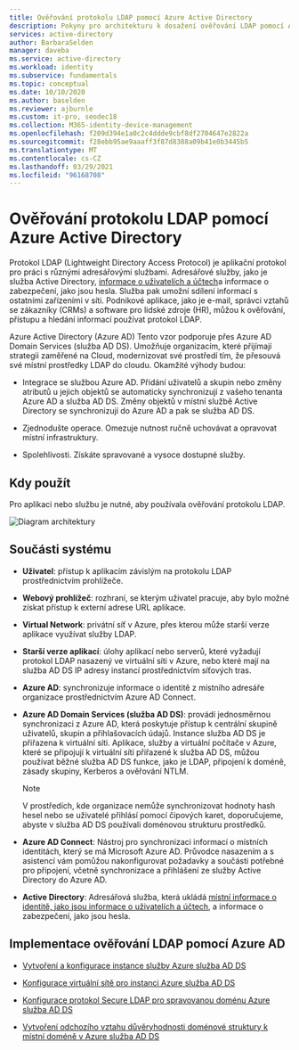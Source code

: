 ```yaml
---
title: Ověřování protokolu LDAP pomocí Azure Active Directory
description: Pokyny pro architekturu k dosažení ověřování LDAP pomocí Azure Active Directory.
services: active-directory
author: BarbaraSelden
manager: daveba
ms.service: active-directory
ms.workload: identity
ms.subservice: fundamentals
ms.topic: conceptual
ms.date: 10/10/2020
ms.author: baselden
ms.reviewer: ajburnle
ms.custom: it-pro, seodec18
ms.collection: M365-identity-device-management
ms.openlocfilehash: f209d394e1a0c2c4ddde9cbf8df2704647e2822a
ms.sourcegitcommit: f28ebb95ae9aaaff3f87d8388a09b41e0b3445b5
ms.translationtype: MT
ms.contentlocale: cs-CZ
ms.lasthandoff: 03/29/2021
ms.locfileid: "96168708"
---
```

# <a name="ldap-authentication-with-azure-active-directory"></a>Ověřování protokolu LDAP pomocí Azure Active Directory

Protokol LDAP (Lightweight Directory Access Protocol) je aplikační protokol pro práci s různými adresářovými službami. Adresářové služby, jako je služba Active Directory, [informace o uživatelích a účtech](https://www.dnsstuff.com/active-directory-service-accounts)a informace o zabezpečení, jako jsou hesla. Služba pak umožní sdílení informací s ostatními zařízeními v síti. Podnikové aplikace, jako je e-mail, správci vztahů se zákazníky (CRMs) a software pro lidské zdroje (HR), můžou k ověřování, přístupu a hledání informací používat protokol LDAP. 

Azure Active Directory (Azure AD) Tento vzor podporuje přes Azure AD Domain Services (služba AD DS). Umožňuje organizacím, které přijímají strategii zaměřené na Cloud, modernizovat své prostředí tím, že přesouvá své místní prostředky LDAP do cloudu. Okamžité výhody budou: 

* Integrace se službou Azure AD. Přidání uživatelů a skupin nebo změny atributů u jejich objektů se automaticky synchronizují z vašeho tenanta Azure AD a služba AD DS. Změny objektů v místní službě Active Directory se synchronizují do Azure AD a pak se služba AD DS.

* Zjednodušte operace. Omezuje nutnost ručně uchovávat a opravovat místní infrastruktury. 

* Spolehlivosti. Získáte spravované a vysoce dostupné služby. 

## <a name="use-when"></a>Kdy použít

Pro aplikaci nebo službu je nutné, aby používala ověřování protokolu LDAP.

![Diagram architektury](./media/authentication-patterns/ldap-auth.png)

## <a name="components-of-system"></a>Součásti systému

* **Uživatel**: přístup k aplikacím závislým na protokolu LDAP prostřednictvím prohlížeče.

* **Webový prohlížeč**: rozhraní, se kterým uživatel pracuje, aby bylo možné získat přístup k externí adrese URL aplikace.

* **Virtual Network**: privátní síť v Azure, přes kterou může starší verze aplikace využívat služby LDAP. 

* **Starší verze aplikací**: úlohy aplikací nebo serverů, které vyžadují protokol LDAP nasazený ve virtuální síti v Azure, nebo které mají na služba AD DS IP adresy instancí prostřednictvím síťových tras. 

* **Azure AD**: synchronizuje informace o identitě z místního adresáře organizace prostřednictvím Azure AD Connect.

* **Azure AD Domain Services (služba AD DS)**: provádí jednosměrnou synchronizaci z Azure AD, která poskytuje přístup k centrální skupině uživatelů, skupin a přihlašovacích údajů. Instance služba AD DS je přiřazena k virtuální síti. Aplikace, služby a virtuální počítače v Azure, které se připojují k virtuální síti přiřazené k služba AD DS, můžou používat běžné služba AD DS funkce, jako je LDAP, připojení k doméně, zásady skupiny, Kerberos a ověřování NTLM.
   > [!NOTE]
   >  V prostředích, kde organizace nemůže synchronizovat hodnoty hash hesel nebo se uživatelé přihlásí pomocí čipových karet, doporučujeme, abyste v služba AD DS používali doménovou strukturu prostředků. 

* **Azure AD Connect**: Nástroj pro synchronizaci informací o místních identitách, který se má Microsoft Azure AD. Průvodce nasazením a s asistencí vám pomůžou nakonfigurovat požadavky a součásti potřebné pro připojení, včetně synchronizace a přihlášení ze služby Active Directory do Azure AD. 

* **Active Directory**: Adresářová služba, která ukládá [místní informace o identitě, jako jsou informace o uživatelích a účtech](https://www.dnsstuff.com/active-directory-service-accounts), a informace o zabezpečení, jako jsou hesla.

## <a name="implement-ldap-authentication-with-azure-ad"></a>Implementace ověřování LDAP pomocí Azure AD

* [Vytvoření a konfigurace instance služby Azure služba AD DS](../../active-directory-domain-services/tutorial-create-instance.md) 

* [Konfigurace virtuální sítě pro instanci Azure služba AD DS](../../active-directory-domain-services/tutorial-configure-networking.md) 

* [Konfigurace protokol Secure LDAP pro spravovanou doménu Azure služba AD DS](../../active-directory-domain-services/tutorial-configure-ldaps.md) 

* [Vytvoření odchozího vztahu důvěryhodnosti doménové struktury k místní doméně v Azure služba AD DS](../../active-directory-domain-services/tutorial-create-forest-trust.md)

